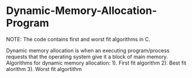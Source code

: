 # Dynamic-Memory-Allocation-Program
NOTE: The code contains first and worst fit algorithms in C.

Dynamic memory allocation is when an executing program/process requests that the operating system give it a block of main memory.
Algorithms for dynamic memory allocation:
1). First fit algorithm
2). Best fit alorithm
3). Worst fit algortithm

